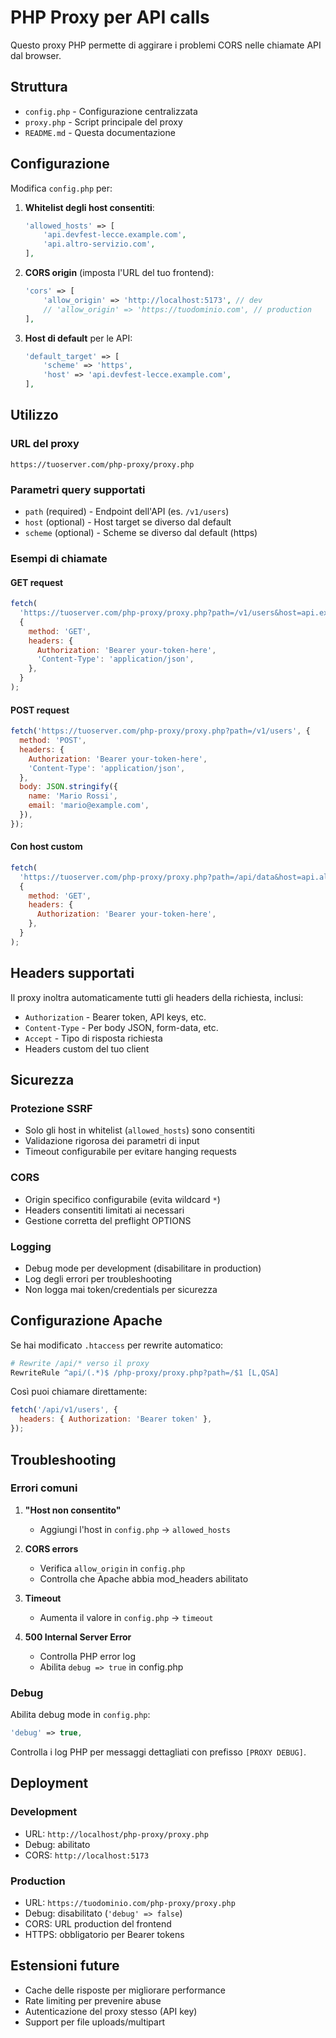 # PHP Proxy per API calls

Questo proxy PHP permette di aggirare i problemi CORS nelle chiamate API dal browser.

## Struttura

- `config.php` - Configurazione centralizzata
- `proxy.php` - Script principale del proxy
- `README.md` - Questa documentazione

## Configurazione

Modifica `config.php` per:

1. **Whitelist degli host consentiti**:

   ```php
   'allowed_hosts' => [
       'api.devfest-lecce.example.com',
       'api.altro-servizio.com',
   ],
   ```

2. **CORS origin** (imposta l'URL del tuo frontend):

   ```php
   'cors' => [
       'allow_origin' => 'http://localhost:5173', // dev
       // 'allow_origin' => 'https://tuodominio.com', // production
   ],
   ```

3. **Host di default** per le API:
   ```php
   'default_target' => [
       'scheme' => 'https',
       'host' => 'api.devfest-lecce.example.com',
   ],
   ```

## Utilizzo

### URL del proxy

```
https://tuoserver.com/php-proxy/proxy.php
```

### Parametri query supportati

- `path` (required) - Endpoint dell'API (es. `/v1/users`)
- `host` (optional) - Host target se diverso dal default
- `scheme` (optional) - Scheme se diverso dal default (https)

### Esempi di chiamate

#### GET request

```javascript
fetch(
  'https://tuoserver.com/php-proxy/proxy.php?path=/v1/users&host=api.example.com',
  {
    method: 'GET',
    headers: {
      Authorization: 'Bearer your-token-here',
      'Content-Type': 'application/json',
    },
  }
);
```

#### POST request

```javascript
fetch('https://tuoserver.com/php-proxy/proxy.php?path=/v1/users', {
  method: 'POST',
  headers: {
    Authorization: 'Bearer your-token-here',
    'Content-Type': 'application/json',
  },
  body: JSON.stringify({
    name: 'Mario Rossi',
    email: 'mario@example.com',
  }),
});
```

#### Con host custom

```javascript
fetch(
  'https://tuoserver.com/php-proxy/proxy.php?path=/api/data&host=api.altro-servizio.com',
  {
    method: 'GET',
    headers: {
      Authorization: 'Bearer your-token-here',
    },
  }
);
```

## Headers supportati

Il proxy inoltra automaticamente tutti gli headers della richiesta, inclusi:

- `Authorization` - Bearer token, API keys, etc.
- `Content-Type` - Per body JSON, form-data, etc.
- `Accept` - Tipo di risposta richiesta
- Headers custom del tuo client

## Sicurezza

### Protezione SSRF

- Solo gli host in whitelist (`allowed_hosts`) sono consentiti
- Validazione rigorosa dei parametri di input
- Timeout configurabile per evitare hanging requests

### CORS

- Origin specifico configurabile (evita wildcard `*`)
- Headers consentiti limitati ai necessari
- Gestione corretta del preflight OPTIONS

### Logging

- Debug mode per development (disabilitare in production)
- Log degli errori per troubleshooting
- Non logga mai token/credentials per sicurezza

## Configurazione Apache

Se hai modificato `.htaccess` per rewrite automatico:

```apache
# Rewrite /api/* verso il proxy
RewriteRule ^api/(.*)$ /php-proxy/proxy.php?path=/$1 [L,QSA]
```

Così puoi chiamare direttamente:

```javascript
fetch('/api/v1/users', {
  headers: { Authorization: 'Bearer token' },
});
```

## Troubleshooting

### Errori comuni

1. **"Host non consentito"**
   - Aggiungi l'host in `config.php` → `allowed_hosts`

2. **CORS errors**
   - Verifica `allow_origin` in `config.php`
   - Controlla che Apache abbia mod_headers abilitato

3. **Timeout**
   - Aumenta il valore in `config.php` → `timeout`

4. **500 Internal Server Error**
   - Controlla PHP error log
   - Abilita `debug => true` in config.php

### Debug

Abilita debug mode in `config.php`:

```php
'debug' => true,
```

Controlla i log PHP per messaggi dettagliati con prefisso `[PROXY DEBUG]`.

## Deployment

### Development

- URL: `http://localhost/php-proxy/proxy.php`
- Debug: abilitato
- CORS: `http://localhost:5173`

### Production

- URL: `https://tuodominio.com/php-proxy/proxy.php`
- Debug: disabilitato (`'debug' => false`)
- CORS: URL production del frontend
- HTTPS: obbligatorio per Bearer tokens

## Estensioni future

- Cache delle risposte per migliorare performance
- Rate limiting per prevenire abuse
- Autenticazione del proxy stesso (API key)
- Support per file uploads/multipart
